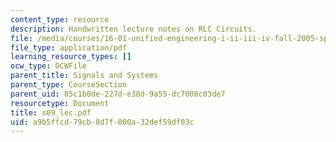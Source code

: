 ```yaml
---
content_type: resource
description: Handwritten lecture notes on RLC Circuits.
file: /media/courses/16-01-unified-engineering-i-ii-iii-iv-fall-2005-spring-2006/a9b5ffcd79cb8d7f000a32def59df03c_s09_lec.pdf
file_type: application/pdf
learning_resource_types: []
ocw_type: OCWFile
parent_title: Signals and Systems
parent_type: CourseSection
parent_uid: 85c1b0de-227d-e38d-9a55-dc7008c03de7
resourcetype: Document
title: s09_lec.pdf
uid: a9b5ffcd-79cb-8d7f-000a-32def59df03c
---
```

